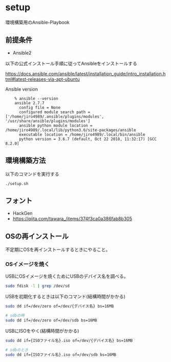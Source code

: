 # setup

環境構築用のAnsible-Playbook

## 前提条件

- Ansible2

以下の公式インストール手順に従ってAnsibleをインストールする

https://docs.ansible.com/ansible/latest/installation_guide/intro_installation.html#latest-releases-via-apt-ubuntu

Ansible version

        % ansible --version
        ansible 2.7.7
          config file = None
          configured module search path = ['/home/jiro4989/.ansible/plugins/modules', '/usr/share/ansible/plugins/modules']
          ansible python module location = /home/jiro4989/.local/lib/python3.6/site-packages/ansible
          executable location = /home/jiro4989/.local/bin/ansible
          python version = 3.6.7 (default, Oct 22 2018, 11:32:17) [GCC 8.2.0]

## 環境構築方法

以下のコマンドを実行する

```
./setup.sh
```

## フォント

- HackGen
- https://qiita.com/tawara_/items/374f3ca0a386fab8b305

## OSの再インストール

不定期にOSを再インストールするときにやること。

### OSイメージを焼く

USBにOSイメージを焼くためにUSBのデバイス名を調べる。

```bash
sudo fdisk -l | grep /dev/sd
```

USBを初期化するときは以下のコマンド(結構時間がかかる)

```bash
sudo dd if=/dev/zero of=/dev/{デバイス名} bs=16MB

# sdbの時
sudo dd if=/dev/zero of=/dev/sdb bs=16MB
```

USBにISOをやく(結構時間がかかる)

```bash
sudo dd if={ISOファイル名}.iso of=/dev/{デバイス名} bs=16MB

# sdbのとき
sudo dd if={ISOファイル名}.iso of=/dev/sdb bs=16MB
```
